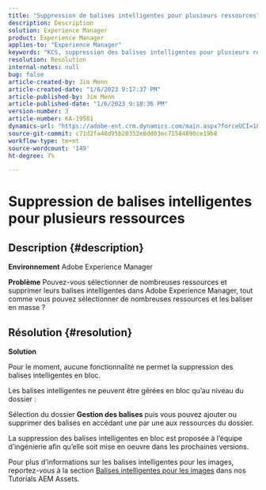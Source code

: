 ```yaml
---
title: "Suppression de balises intelligentes pour plusieurs ressources"
description: Description
solution: Experience Manager
product: Experience Manager
applies-to: "Experience Manager"
keywords: "KCS, suppression des balises intelligentes pour plusieurs ressources, AEM, Adobe Experience Manager, FAQ"
resolution: Resolution
internal-notes: null
bug: false
article-created-by: Jim Menn
article-created-date: "1/6/2023 9:17:37 PM"
article-published-by: Jim Menn
article-published-date: "1/6/2023 9:18:36 PM"
version-number: 3
article-number: KA-19581
dynamics-url: "https://adobe-ent.crm.dynamics.com/main.aspx?forceUCI=1&pagetype=entityrecord&etn=knowledgearticle&id=3bb68f86-078e-ed11-81ac-6045bd006704"
source-git-commit: c71d2fa48d95b20352e8dd03ec71584890ce19b8
workflow-type: tm+mt
source-wordcount: '149'
ht-degree: 7%

---
```


# Suppression de balises intelligentes pour plusieurs ressources

## Description {#description}


<b>Environnement</b>
Adobe Experience Manager

<b>Problème</b>
Pouvez-vous sélectionner de nombreuses ressources et supprimer leurs balises intelligentes dans Adobe Experience Manager, tout comme vous pouvez sélectionner de nombreuses ressources et les baliser en masse ?


## Résolution {#resolution}


<b>Solution</b>

Pour le moment, aucune fonctionnalité ne permet la suppression des balises intelligentes en bloc.

Les balises intelligentes ne peuvent être gérées en bloc qu’au niveau du dossier :

Sélection du dossier  <b>Gestion des balises </b>puis vous pouvez ajouter ou supprimer des balises en accédant une par une aux ressources du dossier.

La suppression des balises intelligentes en bloc est proposée à l’équipe d’ingénierie afin qu’elle soit mise en oeuvre dans les prochaines versions.

Pour plus d’informations sur les balises intelligentes pour les images, reportez-vous à la section [Balises intelligentes pour les images](https://experienceleague.adobe.com/docs/experience-manager-learn/assets/metadata/image-smart-tags.html?lang=fr) dans nos Tutorials AEM Assets.

